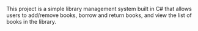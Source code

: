 This project is a simple library management system built in C# that allows users to add/remove books, borrow and return books, and view the list of books in the library.
